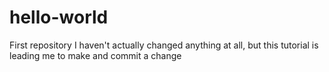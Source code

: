 # hello-world
First repository
I haven't actually changed anything at all, but this tutorial is leading me to make and commit a change

